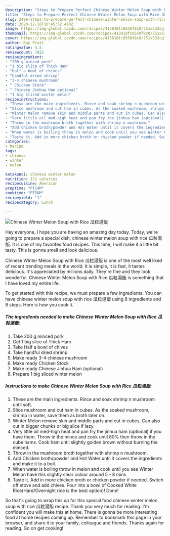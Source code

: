 ```yaml
---
description: "Steps to Prepare Perfect Chinese Winter Melon Soup with Rice 瓜粒湯飯"
title: "Steps to Prepare Perfect Chinese Winter Melon Soup with Rice 瓜粒湯飯"
slug: 2496-steps-to-prepare-perfect-chinese-winter-melon-soup-with-rice
date: 2020-12-18T10:45:52.410Z
image: https://img-global.cpcdn.com/recipes/413818fc8550f8c0/751x532cq70/chinese-winter-melon-soup-with-rice-瓜粒湯飯-recipe-main-photo.jpg
thumbnail: https://img-global.cpcdn.com/recipes/413818fc8550f8c0/751x532cq70/chinese-winter-melon-soup-with-rice-瓜粒湯飯-recipe-main-photo.jpg
cover: https://img-global.cpcdn.com/recipes/413818fc8550f8c0/751x532cq70/chinese-winter-melon-soup-with-rice-瓜粒湯飯-recipe-main-photo.jpg
author: Ray Pratt
ratingvalue: 4.5
reviewcount: 7825
recipeingredient:
- "200 g minced pork"
- "1 big slice of Thick Ham"
- "Half a bowl of chives"
- "handful dried shrimp"
- "3-4 chinese mushroom"
- " Chicken Stock"
- " Chinese Jinhua Ham optional"
- "1 big sliced winter melon"
recipeinstructions:
- "These are the main ingredients. Rince and soak shrimp n mushroom until soft."
- "Slice mushroom and cut ham in cubes. As the soaked mushroom, shrimp in water, save them as broth later on."
- "Winter Melon remove skin and middle parts and cut in cubes. Can also cut in bigger chunks or big slice if lazy."
- "Very little oil med-high heat and pan fry the jinhua ham (optional) if you have them. Throw in the mince and cook until 80% then throw in the cube hams. Cook ham until slightly golden brown without burning the minced."
- "Throw in the mushroom broth together with shrimp n mushroom."
- "Add Chicken broth/powder and Hot Water until it covers the ingredients and make it to a boil."
- "When water is boiling throw in melon and cook until you see Winter Melon have this slightly clear colour around 5 - 8 mins"
- "Taste it. Add in more chicken broth or chicken powder if needed. Switch off stove and add chives. Pour into a bowl of Cooked White Rice(Hard/Overnight rice is the best option)! Done!"
categories:
- Recipe
tags:
- chinese
- winter
- melon

katakunci: chinese winter melon 
nutrition: 172 calories
recipecuisine: American
preptime: "PT14M"
cooktime: "PT58M"
recipeyield: "1"
recipecategory: Lunch

---
```



![Chinese Winter Melon Soup with Rice 瓜粒湯飯](https://img-global.cpcdn.com/recipes/413818fc8550f8c0/751x532cq70/chinese-winter-melon-soup-with-rice-瓜粒湯飯-recipe-main-photo.jpg)

Hey everyone, I hope you are having an amazing day today. Today, we're going to prepare a special dish, chinese winter melon soup with rice 瓜粒湯飯. It is one of my favorites food recipes. This time, I will make it a little bit tasty. This is gonna smell and look delicious.



Chinese Winter Melon Soup with Rice 瓜粒湯飯 is one of the most well liked of recent trending meals in the world. It is simple, it is fast, it tastes delicious. It's appreciated by millions daily. They're fine and they look wonderful. Chinese Winter Melon Soup with Rice 瓜粒湯飯 is something that I have loved my entire life.


To get started with this recipe, we must prepare a few ingredients. You can have chinese winter melon soup with rice 瓜粒湯飯 using 8 ingredients and 8 steps. Here is how you cook it.

<!--inarticleads1-->

##### The ingredients needed to make Chinese Winter Melon Soup with Rice 瓜粒湯飯:

1. Take 200 g minced pork
1. Get 1 big slice of Thick Ham
1. Take Half a bowl of chives
1. Take handful dried shrimp
1. Make ready 3-4 chinese mushroom
1. Make ready  Chicken Stock
1. Make ready  Chinese Jinhua Ham (optional)
1. Prepare 1 big sliced winter melon




<!--inarticleads2-->

##### Instructions to make Chinese Winter Melon Soup with Rice 瓜粒湯飯:

1. These are the main ingredients. Rince and soak shrimp n mushroom until soft.
1. Slice mushroom and cut ham in cubes. As the soaked mushroom, shrimp in water, save them as broth later on.
1. Winter Melon remove skin and middle parts and cut in cubes. Can also cut in bigger chunks or big slice if lazy.
1. Very little oil med-high heat and pan fry the jinhua ham (optional) if you have them. Throw in the mince and cook until 80% then throw in the cube hams. Cook ham until slightly golden brown without burning the minced.
1. Throw in the mushroom broth together with shrimp n mushroom.
1. Add Chicken broth/powder and Hot Water until it covers the ingredients and make it to a boil.
1. When water is boiling throw in melon and cook until you see Winter Melon have this slightly clear colour around 5 - 8 mins
1. Taste it. Add in more chicken broth or chicken powder if needed. Switch off stove and add chives. Pour into a bowl of Cooked White Rice(Hard/Overnight rice is the best option)! Done!




So that's going to wrap this up for this special food chinese winter melon soup with rice 瓜粒湯飯 recipe. Thank you very much for reading. I'm confident you will make this at home. There is gonna be more interesting food at home recipes coming up. Remember to bookmark this page in your browser, and share it to your family, colleague and friends. Thanks again for reading. Go on get cooking!
